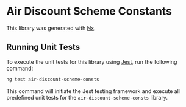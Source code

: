 # Air Discount Scheme Constants

This library was generated with [Nx](https://nx.dev).

## Running Unit Tests

To execute the unit tests for this library using [Jest](https://jestjs.io), run the following command:

```bash
ng test air-discount-scheme-consts
```

This command will initiate the Jest testing framework and execute all predefined unit tests for the `air-discount-scheme-consts` library.